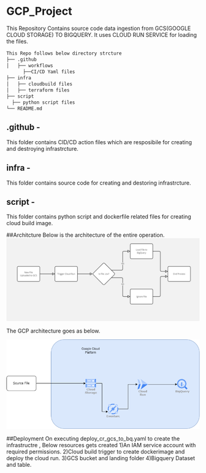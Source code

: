 # GCP_Project

This Repository Contains source code data ingestion from GCS(GOOGLE CLOUD STORAGE) TO BIGQUERY.
It uses CLOUD RUN SERVICE for loading the files.

```
This Repo follows below directory strcture 
├── .github
│   ├── workflows
      ├──CI/CD Yaml files
├── infra
│   ├── cloudbuild files
│   ├── terraform files
├── script
  ├── python script files
└── README.md
```

## .github - 
This folder contains CID/CD action files which are resposibile for creating and destroying infrastrcture.

## infra - 
This folder contains source code for creating and destoring infrastrcture.

## script - 
This folder contains python script and dockerfile related files for creating cloud build image.

##Architcture
Below is the architecture of the entire operation.
![FLowchart](/Flowchart.jpg)

The GCP architecture goes as below.


![Architecture](/GCP_Arch.png)

##Deployment 
On executing deploy_cr_gcs_to_bq.yaml to create the infrastructre , Below resources gets created
1)An IAM service account with required permissions.
2)Cloud build trigger to create dockerimage and deploy the cloud run.
3)GCS bucket and landing folder
4)Bigquery Dataset and table.






